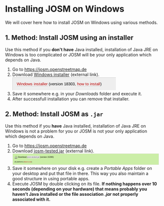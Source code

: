 # Installing JOSM on Windows 

We will cover here how to install JOSM on Windows using various methods.

## 1. Method: Install JOSM using an installer

Use this method if you **don't have** Java installed, installation of Java JRE on Windows is too complicated or JOSM will be your only application which depends on Java.

1. Go to <https://josm.openstreetmap.de>
2. Download [Windows installer](https://josm.openstreetmap.de/download/windows/josm-setup.exe) (external link).
   ![](website-exe-download/out.png)
3. Save it somewhere e.g. in your *Downloads* folder and execute it.
3. After successfull installation you can remove that installer.

## 2. Method: Install JOSM as `.jar`

Use this method if you **have** Java installed, installation of Java JRE on Windows is not a problem for you or JOSM is not your only application which depends on Java.

1. Go to <https://josm.openstreetmap.de>
2. Download [josm-tested.jar](https://videos.openstreetmap.de/kategorien/Basics/Changesets.mkv) (external link).
   ![](./website-jar-download/out.png)
3. Save it somewhere on your disk e.g. create a *Portable Apps* folder on your desktop and put that file in there. This way you also maintain a good structure in using portable apps.
4. Execute JOSM by double clicking on its file.
   **If nothing happens over 10 seconds (depending on your hardware) that means probably you haven’t Java installed or the file association *.jar* not properly associated with it.**

